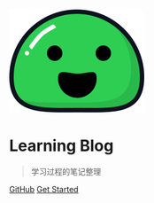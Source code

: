 <!-- _coverpage.md -->

![logo](_media/icon.svg)

# Learning Blog 

> 学习过程的笔记整理

[GitHub](https://github.com/docsifyjs/docsify/)
[Get Started](README.md)